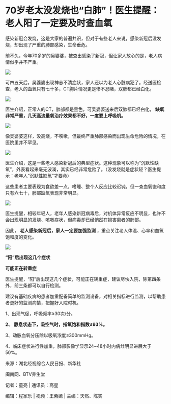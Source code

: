 # 70岁老太没发烧也“白肺”！医生提醒：老人阳了一定要及时查血氧

感染新冠会发烧，这是大家的普遍共识，但对于有些老人来说，感染新冠后没发烧，却出现了严重的肺部感染，生命垂危。

前不久，今年70多岁的吴婆婆，被查出感染了新冠，但让家人放心的是，老人病情似乎并不严重。

![](https://inews.gtimg.com/newsapp_bt/0/15578000886/1000)

可四五天后，吴婆婆出现神志不清症状，家人还以为老人心脏病犯了。经送医检查，老人的血氧只有七十多，CT胸片情况更是惨不忍睹，双肺都已经白化。

![](https://inews.gtimg.com/newsapp_bt/0/15578000908/1000)

医生介绍，正常人的CT，肺部都是黑色，可吴婆婆送来后双肺都已经白化， **缺氧非常严重，几天高流量氧治疗效果都不好，一度要上呼吸机。**

![](https://inews.gtimg.com/newsapp_bt/0/15578001083/1000)

像吴婆婆这样，没高烧，不咳嗽，但最终严重肺部感染而出现生命危险的情况，在医院里并不罕见。

![](https://inews.gtimg.com/newsapp_bt/0/15578001094/1000)

医生介绍，这是一些老人感染新冠后的典型症状。这种现象可以称为“沉默性缺氧”，外表看起来毫无波澜，其实已经非常危险了。（没发烧就是症状轻？医生提示：老年人“沉默性缺氧”才要命）

这些患者主要表现为食欲差一点，嗜睡、整个人反应比较迟钝，但一查血氧饱和度只有六七十，肺部缺氧表现非常明显。

![](https://inews.gtimg.com/newsapp_bt/0/15578001111/1000)

医生提醒，相较年轻人，老年人感染新冠病毒后，对机体异常反应不明显，也许不会出现明显的发烧、咳嗽症状，但病毒却已经悄然在损害患者的肺部。

因此， **老人感染新冠后，家人一定要加强监测** ，重点关注老人体温、心率和血氧饱和度的变化。

![](https://inews.gtimg.com/newsapp_bt/0/15578001364/1000)

**“阳”后出现这几个症状**

**可能正在转重症**

医生提醒，“阳”后出现这几个症状，可能正在转重症，建议尽快入院，除第四条外，前三条都可以自行检测。

建议有基础疾病的患者加重配备简单的监测设备，对相关指标进行监测，以帮助患者更好的监测病情，把握好入院时机。

1、出现气促，呼吸频率≥30次/分。

**2、** **静息状态下，吸空气时，指氧饱和指数≤93%。**

3、动脉血氧分压除以吸氧浓度≤300mmHg。

4、临床症状进行性加重，肺部影像学显示24~48小时内病灶明显进展大于50%。

来源：湖北经视综合人民日报、新华社

闽南网、BTV养生堂

记者：童亮 | 通讯员：高星

编辑：程家乐 | 视频：王紫嫣 | 主编：天然、陈实

